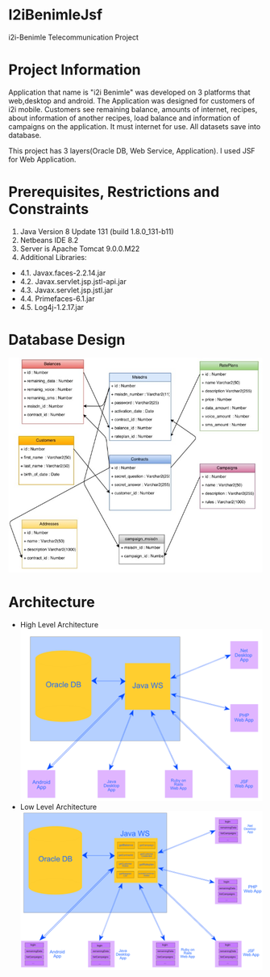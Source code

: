 # I2iBenimleJsf
i2i-Benimle Telecommunication Project
# Project Information
Application that name is "i2i Benimle" was developed on 3 platforms that web,desktop and android. The Application was designed for customers of i2i mobile. Customers see remaining balance, amounts of internet, recipes, about information of another recipes, load balance and information of campaigns on the application. It must internet for use. All datasets save into database.

This project has 3 layers(Oracle DB, Web Service, Application). I used JSF for Web Application.

# Prerequisites, Restrictions and Constraints
1.	Java Version 8 Update 131 (build 1.8.0_131-b11)
2.	Netbeans IDE 8.2
3.	Server is Apache Tomcat 9.0.0.M22 
4.	Additional Libraries:
 - 4.1.	Javax.faces-2.2.14.jar
 - 4.2.	Javax.servlet.jsp.jstl-api.jar
 - 4.3.	Javax.servlet.jsp.jstl.jar
 - 4.4.	Primefaces-6.1.jar
 - 4.5.	Log4j-1.2.17.jar
# Database Design
![alt text](https://github.com/sozgat/I2iBenimleJsf/blob/master/databasedesign.jpg)

# Architecture
- High Level Architecture
![alt text](https://github.com/sozgat/I2iBenimleJsf/blob/master/HighLevelArchitecture.png)
- Low Level Architecture
![alt text](https://github.com/sozgat/I2iBenimleJsf/blob/master/LowLevelArchitecture.png)
